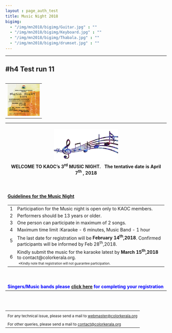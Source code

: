 ```yaml
---
layout : page_auth_test
title: Music Night 2018
bigimg:
  - "/img/mn2018/bigimg/Guitar.jpg" : ""
  - "/img/mn2018/bigimg/Keyboard.jpg" : ""
  - "/img/mn2018/bigimg/Thabala.jpg" : ""
  - "/img/mn2018/bigimg/drumset.jpg" : ""
---
```

---
#h4 Test run 11
---
<div class="scrollmid">
  <table align="right"> <tr style="border:0"><td style="border:0"><img src="/img/mn2018/MusicNightLogo.jpeg" width="100" height="100"> </td></tr>
  </table> 
  </div>


<table align="center" style="border:0"> <tr style="border:0"><td align="center" style="border:0"><br/>
  <center><img src="/img/mn2018/music-notes.png" width="200" height="100" align="center"></center></td></tr>

 <tr style="border:0;background:transparent">
   <td style="border:0"> 
     <strong> <center>WELCOME TO KAOC’s 3<sup>rd</sup> MUSIC NIGHT. &nbsp; The tentative date is April 7<sup>th</sup> , 2018 </center></strong><br/><br/><br/>
  </td></tr>
  
  <tr style="border:0;background:transparent">
   <td style="border:0"> 
   <strong> <u> Guidelines for the Music Night </u> </strong> 
    </td></tr> 
  <tr style="border:0;background:transparent" ><td style="border:0;background:transparent" >
  <table align="left">
  <tr>
  <td>1</td><td>Participation for the Music night is open only to KAOC members.</td>
  </tr>
  <tr> <td>2</td><td>Performers should be 13 years or older. </td> </tr>
    <tr><td>3</td><td>One person can participate in maximum of 2 songs.</td></tr>
    <tr><td>4</td><td>Maximum time limit :Karaoke - 6 minutes, Music Band - 1 hour</td></tr>
    <tr><td>5</td><td>The last date for registration will be <strong>February 14<sup>th</sup>,2018</strong>. Confirmed participants will be informed by Feb 28<sup>th</sup>,2018.
     </td></tr>
    <tr><td>6</td><td>Kindly submit the music for the karaoke latest by <strong>March 15<sup>th</sup>,2018</strong> to contact@colorkerala.org.<br/>
      &nbsp;<font size="1">*Kindly note that registration will not guarantee participation.</font>
      </td></tr>
    </table>
  </td></tr>
   
  <tr style="border:0;background:transparent" ><td style="border:0;background:transparent" > <br/><br/>
  <font color="blue"> <strong>Singers/Music bands please  <a href="https://docs.google.com/forms/d/e/1FAIpQLSd_0HGOgHMNLfV_3a4pv4hErJw6ElOETkvQDGB0JDPJHFVUCQ/viewform?usp=sf_link">click here</a> for completing your registration </strong></font>
    </td></tr>
</table>
<br/><br/>
<table>
  <tr style="border:0;background:transparent">
   <td style="border:0"> <sub> For any technical issue, please send a mail to <u> webmaster@colorkerala.org </u></sub></td></tr>
  <tr style="border:0;background:transparent">
    <td style="border:0">  <sub>For other queries, please send a mail to <u> contact@colorkerala.org </u></sub></td></tr>
  </table>

